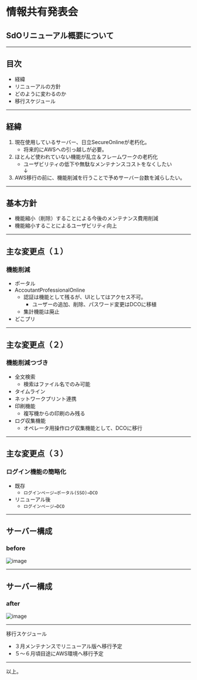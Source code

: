# 情報共有発表会
## SdOリニューアル概要について 
---

## 目次

* 経緯
* リニューアルの方針
* どのように変わるのか
* 移行スケジュール
---

## 経緯
1. 現在使用しているサーバー、日立SecureOnlineが老朽化。
    * 将来的にAWSへの引っ越しが必要。
1. ほとんど使われていない機能が乱立＆フレームワークの老朽化
    * ユーザビリティの低下や無駄なメンテナンスコストをなくしたい  
↓
1. AWS移行の前に、機能削減を行うことで予めサーバー台数を減らしたい。

---

## 基本方針
* 機能縮小（削除）することによる今後のメンテナンス費用削減
* 機能縮小することによるユーザビリティ向上

---

## 主な変更点（１）
### 機能削減
* ポータル
* AccoutantProfessionalOnline
    * 認証は機能として残るが、UIとしてはアクセス不可。
        * ユーザーの追加、削除、パスワード変更はDCOに移植
    * 集計機能は廃止
* どこプリ

---

## 主な変更点（２）
### 機能削減つづき
* 全文検索
    * 検索はファイル名でのみ可能
* タイムライン
* ネットワークプリント連携
* 印刷機能
    * 複写機からの印刷のみ残る
* ログ収集機能
    * オペレータ用操作ログ収集機能として、DCOに移行

---

## 主な変更点（３）
### ログイン機能の簡略化
* 既存
    * `ログインページ→ポータル(SSO)→DCO`
* リニューアル後
    * `ログインページ→DCO`

---

## サーバー構成
### before
![image](https://yuusuke13.github.io/slide/image/before.jpg)  

---

## サーバー構成
### after
![image](https://yuusuke13.github.io/slide/image/after.jpg)  

---

移行スケジュール
* ３月メンテナンスでリニューアル版へ移行予定
* ５～６月頃目途にAWS環境へ移行予定

---

以上。
